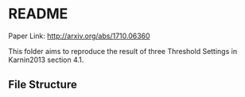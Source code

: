 # README

Paper Link: http://arxiv.org/abs/1710.06360

This folder aims to reproduce the result of three Threshold Settings in Karnin2013 section 4.1.

## File Structure

